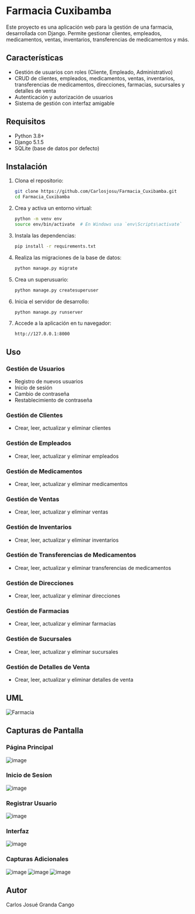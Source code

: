 # Farmacia Cuxibamba

Este proyecto es una aplicación web para la gestión de una farmacia, desarrollada con Django. Permite gestionar clientes, empleados, medicamentos, ventas, inventarios, transferencias de medicamentos y más.

## Características

- Gestión de usuarios con roles (Cliente, Empleado, Administrativo)
- CRUD de clientes, empleados, medicamentos, ventas, inventarios, transferencias de medicamentos, direcciones, farmacias, sucursales y detalles de venta
- Autenticación y autorización de usuarios
- Sistema de gestión con interfaz amigable

## Requisitos

- Python 3.8+
- Django 5.1.5
- SQLite (base de datos por defecto)

## Instalación

1. Clona el repositorio:
    ```bash
    git clone https://github.com/Carlosjosu/Farmacia_Cuxibamba.git
    cd Farmacia_Cuxibamba
    ```

2. Crea y activa un entorno virtual:
    ```bash
    python -m venv env
    source env/bin/activate  # En Windows usa `env\Scripts\activate`
    ```

3. Instala las dependencias:
    ```bash
    pip install -r requirements.txt
    ```

4. Realiza las migraciones de la base de datos:
    ```bash
    python manage.py migrate
    ```

5. Crea un superusuario:
    ```bash
    python manage.py createsuperuser
    ```

6. Inicia el servidor de desarrollo:
    ```bash
    python manage.py runserver
    ```

7. Accede a la aplicación en tu navegador:
    ```
    http://127.0.0.1:8000
    ```

## Uso

### Gestión de Usuarios

- Registro de nuevos usuarios
- Inicio de sesión
- Cambio de contraseña
- Restablecimiento de contraseña

### Gestión de Clientes

- Crear, leer, actualizar y eliminar clientes

### Gestión de Empleados

- Crear, leer, actualizar y eliminar empleados

### Gestión de Medicamentos

- Crear, leer, actualizar y eliminar medicamentos

### Gestión de Ventas

- Crear, leer, actualizar y eliminar ventas

### Gestión de Inventarios

- Crear, leer, actualizar y eliminar inventarios

### Gestión de Transferencias de Medicamentos

- Crear, leer, actualizar y eliminar transferencias de medicamentos

### Gestión de Direcciones

- Crear, leer, actualizar y eliminar direcciones

### Gestión de Farmacias

- Crear, leer, actualizar y eliminar farmacias

### Gestión de Sucursales

- Crear, leer, actualizar y eliminar sucursales

### Gestión de Detalles de Venta

- Crear, leer, actualizar y eliminar detalles de venta

## UML

![Farmacia](https://github.com/user-attachments/assets/a7b75417-60e7-4c5b-a382-f8eecce341c1)

## Capturas de Pantalla

### Página Principal

![image](https://github.com/user-attachments/assets/177cecfb-1d15-41a7-80f1-14d0e1c227c8)

### Inicio de Sesion

![image](https://github.com/user-attachments/assets/0d6f80a7-0182-4dd9-b2be-8be0ed3a917b)

### Registrar Usuario

![image](https://github.com/user-attachments/assets/e04b1183-1223-4ba1-b994-1b55018b4a75)

### Interfaz

![image](https://github.com/user-attachments/assets/25bf719e-7bc8-4afa-aa76-4c6bb0252632)

### Capturas Adicionales
![image](https://github.com/user-attachments/assets/2a514b77-fb4a-466a-a127-95a71b011a31)
![image](https://github.com/user-attachments/assets/362c9bf0-548c-402d-afd1-6bbaccac6a9e)
![image](https://github.com/user-attachments/assets/94fae14e-6e63-4366-a513-7c2088594406)


## Autor

Carlos Josué Granda Cango
